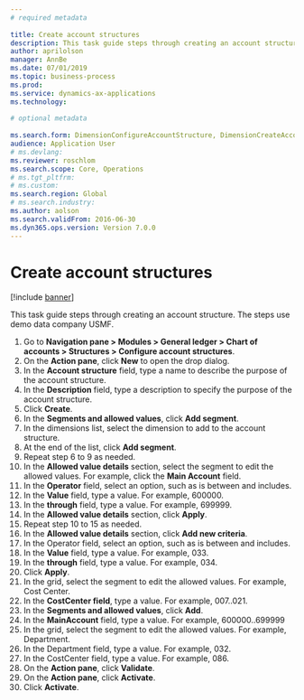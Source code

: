 ```yaml
--- 
# required metadata 
 
title: Create account structures
description: This task guide steps through creating an account structure. 
author: aprilolson
manager: AnnBe 
ms.date: 07/01/2019
ms.topic: business-process 
ms.prod:  
ms.service: dynamics-ax-applications 
ms.technology:  
 
# optional metadata 
 
ms.search.form: DimensionConfigureAccountStructure, DimensionCreateAccountStructure, DimensionHierarchyAddLevel, DimensionHierarchyConstraintActivate   
audience: Application User 
# ms.devlang:  
ms.reviewer: roschlom
ms.search.scope: Core, Operations 
# ms.tgt_pltfrm:  
# ms.custom:  
ms.search.region: Global
# ms.search.industry: 
ms.author: aolson
ms.search.validFrom: 2016-06-30 
ms.dyn365.ops.version: Version 7.0.0 
---
```

# Create account structures

[!include [banner](../../includes/banner.md)]

This task guide steps through creating an account structure. The steps use demo data company USMF.

1. Go to **Navigation pane > Modules > General ledger > Chart of accounts > Structures > Configure account structures**.
2. On the **Action pane**, click **New** to open the drop dialog.
3. In the **Account structure** field, type a name to describe the purpose of the account structure.
4. In the **Description** field, type a description to specify the purpose of the account structure.
5. Click **Create**.
6. In the **Segments and allowed values**, click **Add segment**.
7. In the dimensions list, select the dimension to add to the account structure.
8. At the end of the list, click **Add segment**.
9. Repeat step 6 to 9 as needed.
10. In the **Allowed value details** section, select the segment to edit the allowed values.
    For example, click the **Main Account** field.  
11. In the **Operator** field, select an option, such as is between and includes.
12. In the **Value** field, type a value. For example, 600000.  
13. In the **through** field, type a value. For example, 699999.  
14. In the **Allowed value details** section, click **Apply**.
15. Repeat step 10 to 15 as needed.  
16. In the **Allowed value details** section, click **Add new criteria**.
17. In the Operator field, select an option, such as is between and includes.
18. In the **Value** field, type a value. For example, 033.  
19. In the **through** field, type a value. For example, 034.  
20. Click **Apply**.
21. In the grid, select the segment to edit the allowed values. For example, Cost Center.  
22. In the **CostCenter field**, type a value. For example, 007..021.  
23. In the **Segments and allowed values**, click **Add**.
24. In the **MainAccount** field, type a value. For example, 600000..699999  
25. In the grid, select the segment to edit the allowed values. For example, Department.  
26. In the Department field, type a value. For example, 032.  
27. In the CostCenter field, type a value. For example, 086.  
28. On the **Action pane**, click **Validate**.
29. On the **Action pane**, click **Activate**.
30. Click **Activate**.

